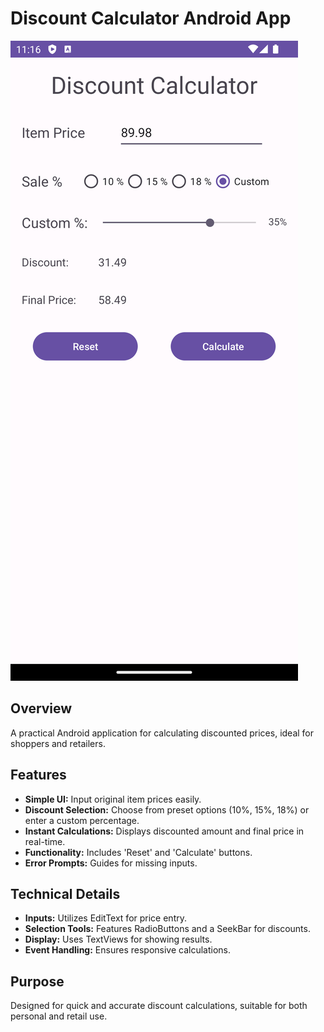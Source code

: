 # Discount Calculator Android App

![Screenshot of App](discount-calc.png)

## Overview
A practical Android application for calculating discounted prices, ideal for shoppers and retailers. 

## Features
- **Simple UI:** Input original item prices easily.
- **Discount Selection:** Choose from preset options (10%, 15%, 18%) or enter a custom percentage.
- **Instant Calculations:** Displays discounted amount and final price in real-time.
- **Functionality:** Includes 'Reset' and 'Calculate' buttons.
- **Error Prompts:** Guides for missing inputs.

## Technical Details
- **Inputs:** Utilizes EditText for price entry.
- **Selection Tools:** Features RadioButtons and a SeekBar for discounts.
- **Display:** Uses TextViews for showing results.
- **Event Handling:** Ensures responsive calculations.

## Purpose
Designed for quick and accurate discount calculations, suitable for both personal and retail use.
